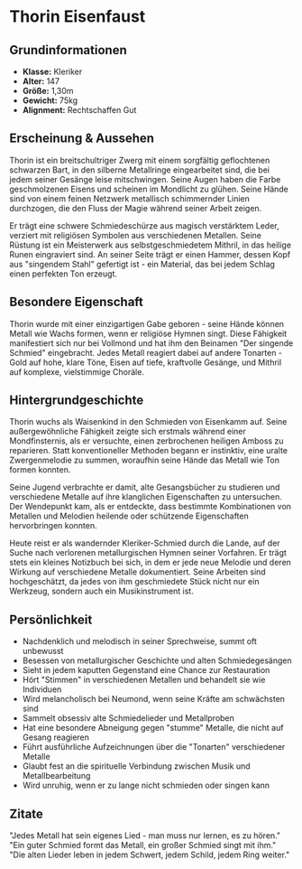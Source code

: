 # Thorin Eisenfaust

## Grundinformationen
- **Klasse:** Kleriker
- **Alter:** 147
- **Größe:** 1,30m
- **Gewicht:** 75kg
- **Alignment:** Rechtschaffen Gut

## Erscheinung & Aussehen
Thorin ist ein breitschultriger Zwerg mit einem sorgfältig geflochtenen schwarzen Bart, in den silberne Metallringe eingearbeitet sind, die bei jedem seiner Gesänge leise mitschwingen. Seine Augen haben die Farbe geschmolzenen Eisens und scheinen im Mondlicht zu glühen. Seine Hände sind von einem feinen Netzwerk metallisch schimmernder Linien durchzogen, die den Fluss der Magie während seiner Arbeit zeigen.

Er trägt eine schwere Schmiedeschürze aus magisch verstärktem Leder, verziert mit religiösen Symbolen aus verschiedenen Metallen. Seine Rüstung ist ein Meisterwerk aus selbstgeschmiedetem Mithril, in das heilige Runen eingraviert sind. An seiner Seite trägt er einen Hammer, dessen Kopf aus "singendem Stahl" gefertigt ist - ein Material, das bei jedem Schlag einen perfekten Ton erzeugt.

## Besondere Eigenschaft
Thorin wurde mit einer einzigartigen Gabe geboren - seine Hände können Metall wie Wachs formen, wenn er religiöse Hymnen singt. Diese Fähigkeit manifestiert sich nur bei Vollmond und hat ihm den Beinamen "Der singende Schmied" eingebracht. Jedes Metall reagiert dabei auf andere Tonarten - Gold auf hohe, klare Töne, Eisen auf tiefe, kraftvolle Gesänge, und Mithril auf komplexe, vielstimmige Choräle.

## Hintergrundgeschichte
Thorin wuchs als Waisenkind in den Schmieden von Eisenkamm auf. Seine außergewöhnliche Fähigkeit zeigte sich erstmals während einer Mondfinsternis, als er versuchte, einen zerbrochenen heiligen Amboss zu reparieren. Statt konventioneller Methoden begann er instinktiv, eine uralte Zwergenmelodie zu summen, woraufhin seine Hände das Metall wie Ton formen konnten.

Seine Jugend verbrachte er damit, alte Gesangsbücher zu studieren und verschiedene Metalle auf ihre klanglichen Eigenschaften zu untersuchen. Der Wendepunkt kam, als er entdeckte, dass bestimmte Kombinationen von Metallen und Melodien heilende oder schützende Eigenschaften hervorbringen konnten.

Heute reist er als wandernder Kleriker-Schmied durch die Lande, auf der Suche nach verlorenen metallurgischen Hymnen seiner Vorfahren. Er trägt stets ein kleines Notizbuch bei sich, in dem er jede neue Melodie und deren Wirkung auf verschiedene Metalle dokumentiert. Seine Arbeiten sind hochgeschätzt, da jedes von ihm geschmiedete Stück nicht nur ein Werkzeug, sondern auch ein Musikinstrument ist.

## Persönlichkeit
- Nachdenklich und melodisch in seiner Sprechweise, summt oft unbewusst
- Besessen von metallurgischer Geschichte und alten Schmiedegesängen
- Sieht in jedem kaputten Gegenstand eine Chance zur Restauration
- Hört "Stimmen" in verschiedenen Metallen und behandelt sie wie Individuen
- Wird melancholisch bei Neumond, wenn seine Kräfte am schwächsten sind
- Sammelt obsessiv alte Schmiedelieder und Metallproben
- Hat eine besondere Abneigung gegen "stumme" Metalle, die nicht auf Gesang reagieren
- Führt ausführliche Aufzeichnungen über die "Tonarten" verschiedener Metalle
- Glaubt fest an die spirituelle Verbindung zwischen Musik und Metallbearbeitung
- Wird unruhig, wenn er zu lange nicht schmieden oder singen kann

## Zitate
"Jedes Metall hat sein eigenes Lied - man muss nur lernen, es zu hören."
"Ein guter Schmied formt das Metall, ein großer Schmied singt mit ihm."
"Die alten Lieder leben in jedem Schwert, jedem Schild, jedem Ring weiter."